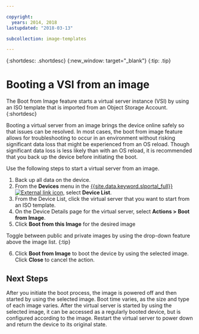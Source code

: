 ```yaml
---

copyright:
  years: 2014, 2018
lastupdated: "2018-03-13"

subcollection: image-templates

---
```


{:shortdesc: .shortdesc}
{:new_window: target="_blank"}
{:tip: .tip}

# Booting a VSI from an image

The Boot from Image feature starts a virtual server instance (VSI) by using an ISO template that is
imported from an Object Storage Account.
{:shortdesc}

Booting a virtual server from an image brings the device online safely so that issues can be resolved. In most cases, the boot from image feature allows for troubleshooting to occur in an environment without risking significant data loss that might be experienced from an OS reload. Though significant data loss is less likely than with an OS reload, it is recommended that you back up the device before initiating the boot.

Use the following steps to start a virtual server from an image.

1. Back up all data on the device.
2. From the **Devices** menu in the [{{site.data.keyword.slportal_full}} ![External link icon](../../icons/launch-glyph.svg "External link icon")](https://control.softlayer.com/), select **Device List**.
3. From the Device List, click the virtual server that you want to start from an ISO template.
4. On the Device Details page for the virtual server, select **Actions > Boot from Image**.
5. Click **Boot from this Image** for the desired image

  Toggle between public and private images by using the drop-down feature above the image list.
  {:tip}

6. Click **Boot from Image** to boot the device by using the selected image. Click **Close** to cancel the action.

## Next Steps

After you initiate the boot process, the image is powered off and then started by using the selected image. Boot time varies, as the size and type of
each image varies. After the virtual server is started by using the selected image, it can be accessed as a regularly booted device, but is configured according to the image. Restart the virtual server to power down and return the device to its original state.
